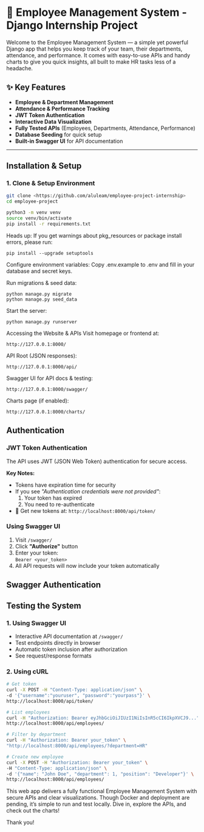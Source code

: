 # 🏢 Employee Management System - Django Internship Project


Welcome to the Employee Management System — a simple yet powerful Django app that helps you keep track of your team, their departments, attendance, and performance. It comes with easy-to-use APIs and handy charts to give you quick insights, all built to make HR tasks less of a headache.

## ✨ Key Features
- **Employee & Department Management**  
- **Attendance & Performance Tracking**  
- **JWT Token Authentication**  
- **Interactive Data Visualization**  
- **Fully Tested APIs** (Employees, Departments, Attendance, Performance)
- **Database Seeding** for quick setup
- **Built-in Swagger UI** for API documentation

---

## Installation & Setup

### 1. Clone & Setup Environment
```bash
git clone <https://github.com/aluleam/employee-project-internship>
cd employee-project

python3 -m venv venv
source venv/bin/activate
pip install -r requirements.txt
```
Heads up:
If you get warnings about pkg_resources or package install errors, please run:

```
pip install --upgrade setuptools
```

Configure environment variables:
Copy .env.example to .env and fill in your database and secret keys.

Run migrations & seed data:
```
python manage.py migrate
python manage.py seed_data
```
Start the server:
```
python manage.py runserver
```

Accessing the Website & APIs
Visit homepage or frontend at:
```
http://127.0.0.1:8000/
```

API Root (JSON responses):
```
http://127.0.0.1:8000/api/
```

Swagger UI for API docs & testing:
```
http://127.0.0.1:8000/swagger/
```

Charts page (if enabled):
```
http://127.0.0.1:8000/charts/
```

## Authentication

### JWT Token Authentication
The API uses JWT (JSON Web Token) authentication for secure access. 

**Key Notes:**
- Tokens have expiration time for security
- If you see _"Authentication credentials were not provided"_:
  1. Your token has expired
  2. You need to re-authenticate
- 🔄 Get new tokens at: `http://localhost:8000/api/token/`

### Using Swagger UI
1. Visit `/swagger/`
2. Click **"Authorize"** button
3. Enter your token:  
   `Bearer <your_token>`
4. All API requests will now include your token automatically

## Swagger Authentication

## Testing the System

### 1. Using Swagger UI
- Interactive API documentation at `/swagger/`
- Test endpoints directly in browser
- Automatic token inclusion after authorization
- See request/response formats

### 2. Using cURL
```bash
# Get token
curl -X POST -H "Content-Type: application/json" \
-d '{"username":"youruser", "password":"yourpass"}' \
http://localhost:8000/api/token/

# List employees
curl -H "Authorization: Bearer eyJhbGciOiJIUzI1NiIsInR5cCI6IkpXVCJ9..." \
http://localhost:8000/api/employees/

# Filter by department
curl -H "Authorization: Bearer your_token" \
"http://localhost:8000/api/employees/?department=HR"

# Create new employee
curl -X POST -H "Authorization: Bearer your_token" \
-H "Content-Type: application/json" \
-d '{"name": "John Doe", "department": 1, "position": "Developer"}' \
http://localhost:8000/api/employees/

```

This web app delivers a fully functional Employee Management System with secure APIs and clear visualizations.
Though Docker and deployment are pending, it’s simple to run and test locally.
Dive in, explore the APIs, and check out the charts!

Thank you!

